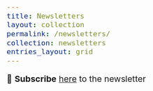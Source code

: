 ```yaml
---
title: Newsletters
layout: collection
permalink: /newsletters/
collection: newsletters
entries_layout: grid
---
```


<style type="text/css">
  body{
  font-size: 14.5pt;
}
</style>



📜 **Subscribe** [here](https://docs.google.com/forms/d/e/1FAIpQLSeGiRvHdq-_eL7PFWXI0oLYUMBkaFyGqTRAAOTwU-b3aM3PBg/viewform?usp=sf_link)  to the newsletter

